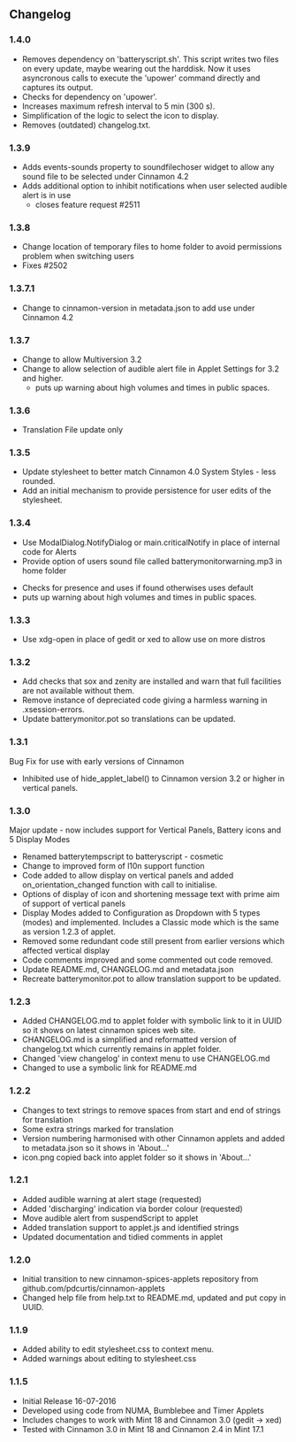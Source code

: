 ## Changelog

### 1.4.0
  * Removes dependency on 'batteryscript.sh'. This script writes two files on
    every update, maybe wearing out the harddisk. Now it uses asyncronous calls
    to execute the 'upower' command directly and captures its output.
  * Checks for dependency on 'upower'.
  * Increases maximum refresh interval to 5 min (300 s).
  * Simplification of the logic to select the icon to display.
  * Removes (outdated) changelog.txt.

### 1.3.9
  * Adds events-sounds property to soundfilechoser widget to allow any sound file to be selected under Cinnamon 4.2
  * Adds additional option to inhibit notifications when user selected audible alert is in use
    - closes feature request #2511

### 1.3.8
  * Change location of temporary files to home folder to avoid permissions problem when switching users
  * Fixes #2502

### 1.3.7.1
  * Change to cinnamon-version in metadata.json to add use under Cinnamon 4.2

### 1.3.7
  * Change to allow Multiversion 3.2
  * Change to allow selection of audible alert file in Applet Settings for 3.2 and higher.
    - puts up warning about high volumes and times in public spaces.

### 1.3.6
  * Translation File update only

### 1.3.5
  * Update stylesheet to better match Cinnamon 4.0 System Styles - less rounded.
  * Add an initial mechanism to provide persistence for user edits of the stylesheet.

### 1.3.4
  * Use ModalDialog.NotifyDialog or main.criticalNotify in place of internal code for Alerts
  * Provide option of users sound file called batterymonitorwarning.mp3 in home folder
   - Checks for presence and uses if found otherwises uses default
   - puts up warning about high volumes and times in public spaces.

### 1.3.3
  * Use xdg-open in place of gedit or xed to allow use on more distros

### 1.3.2

 * Add checks that sox and zenity are installed and warn that full facilities are not available without them.
 * Remove instance of depreciated code giving a harmless warning in .xsession-errors.
 * Update batterymonitor.pot so translations can be updated.

### 1.3.1

Bug Fix for use with early versions of Cinnamon
 * Inhibited use of hide_applet_label() to Cinnamon version 3.2 or higher in vertical panels.

### 1.3.0

Major update - now includes support for Vertical Panels, Battery icons and 5 Display Modes
 * Renamed batterytempscript to batteryscript - cosmetic
 * Change to improved form of l10n support function
 * Code added to allow display on vertical panels and added on_orientation_changed function with call to initialise.
 * Options of display of icon and shortening message text with prime aim of support of vertical panels
 * Display Modes added to Configuration as Dropdown with 5 types (modes) and implemented. Includes a Classic mode which is the same as version 1.2.3 of applet.
 * Removed some redundant code still present from earlier versions which affected vertical display
 * Code comments improved and some commented out code removed.
 * Update README.md, CHANGELOG.md and metadata.json
 * Recreate batterymonitor.pot to allow translation support to be updated.

### 1.2.3

 * Added CHANGELOG.md to applet folder with symbolic link to it in UUID so it shows on latest cinnamon spices web site.
 * CHANGELOG.md is a simplified and reformatted version of changelog.txt which currently remains in applet folder.
 * Changed 'view changelog' in context menu to use CHANGELOG.md
 * Changed to use a symbolic link for README.md

### 1.2.2

 * Changes to text strings to remove spaces from start and end of strings for translation
 * Some extra strings marked for translation
 * Version numbering harmonised with other Cinnamon applets and added to metadata.json so it shows in 'About...'
 * icon.png copied back into applet folder so it shows in 'About...'

### 1.2.1

 * Added audible warning at alert stage (requested)
 * Added 'discharging' indication via border colour (requested)
 * Move audible alert from suspendScript to applet
 * Added translation support to applet.js and identified strings
 * Updated documentation and tidied comments in applet

### 1.2.0

 * Initial transition to new cinnamon-spices-applets repository from github.com/pdcurtis/cinnamon-applets
 * Changed help file from help.txt to README.md, updated and put copy in UUID.

### 1.1.9

 * Added ability to edit stylesheet.css to context menu.
 * Added warnings about editing to stylesheet.css

### 1.1.5

 * Initial Release 16-07-2016
 * Developed using code from NUMA, Bumblebee and Timer Applets
 * Includes changes to work with Mint 18 and Cinnamon 3.0 (gedit -> xed)
 * Tested with Cinnamon 3.0 in Mint 18 and Cinnamon 2.4 in Mint 17.1

